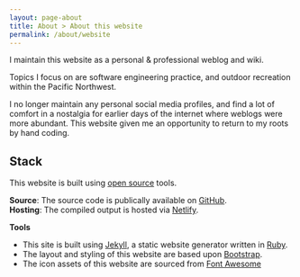 ```yaml
---
layout: page-about
title: About > About this website
permalink: /about/website
--- 
```


<p class="lead">
I maintain this website as a personal & professional weblog and wiki.  
</p>

Topics I focus on are software engineering practice, and outdoor recreation within the Pacific Northwest.  

I no longer maintain any personal social media profiles, and find a lot of comfort in a nostalgia for earlier days of the internet where weblogs were more abundant.  This website given me an opportunity to return to my roots by hand coding.

## Stack

This website is built using [open source](https://en.wikipedia.org/wiki/Open_source) tools.  

**Source**: The source code is publically available on [GitHub](https://github.com/wintermuted/blog).  
**Hosting**: The compiled output is hosted via [Netlify](https://www.netlify.com).

**Tools**
- This site is built using [Jekyll](https://jekyllrb.com), a static website generator written in [Ruby](https://www.ruby-lang.org/en/).
- The layout and styling of this website are based upon [Bootstrap](https://getbootstrap.com).
- The icon assets of this website are sourced from [Font Awesome](https://fontawesome.com)
